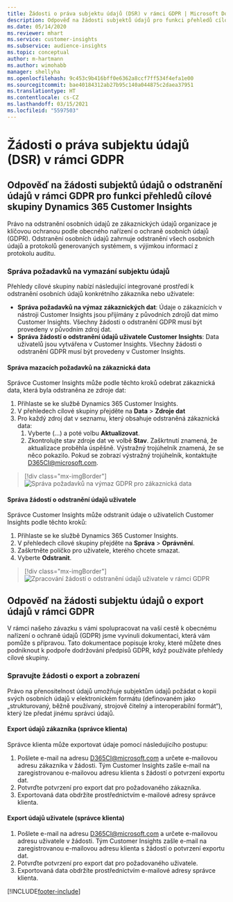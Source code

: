 ```yaml
---
title: Žádosti o práva subjektu údajů (DSR) v rámci GDPR | Microsoft Docs
description: Odpověď na žádosti subjektů údajů pro funkci přehledů cílové skupiny Dynamics 365 Customer Insights.
ms.date: 05/14/2020
ms.reviewer: mhart
ms.service: customer-insights
ms.subservice: audience-insights
ms.topic: conceptual
author: m-hartmann
ms.author: wimohabb
manager: shellyha
ms.openlocfilehash: 9c453c9b416bff0e6362a8ccf7ff534f4efa1e00
ms.sourcegitcommit: bae40184312ab27b95c140a044875c2daea37951
ms.translationtype: HT
ms.contentlocale: cs-CZ
ms.lasthandoff: 03/15/2021
ms.locfileid: "5597503"
---
```

# <a name="data-subject-rights-dsr-requests-under-gdpr"></a>Žádosti o práva subjektu údajů (DSR) v rámci GDPR

## <a name="responding-to-gdpr-data-subject-delete-requests-for-dynamics-365-customer-insights-audience-insights-capability"></a>Odpověď na žádosti subjektů údajů o odstranění údajů v rámci GDPR pro funkci přehledů cílové skupiny Dynamics 365 Customer Insights

Právo na odstranění osobních údajů ze zákaznických údajů organizace je klíčovou ochranou podle obecného nařízení o ochraně osobních údajů (GDPR). Odstranění osobních údajů zahrnuje odstranění všech osobních údajů a protokolů generovaných systémem, s výjimkou informací z protokolu auditu.

### <a name="manage-data-subject-delete-requests"></a>Správa požadavků na vymazání subjektu údajů

Přehledy cílové skupiny nabízí následující integrované prostředí k odstranění osobních údajů konkrétního zákazníka nebo uživatele:

- **Správa požadavků na výmaz zákaznických dat**: Údaje o zákaznících v nástroji Customer Insights jsou přijímány z původních zdrojů dat mimo Customer Insights. Všechny žádosti o odstranění GDPR musí být provedeny v původním zdroj dat.
- **Správa žádostí o odstranění údajů uživatele Customer Insights**: Data uživatelů jsou vytvářena v Customer Insights. Všechny žádosti o odstranění GDPR musí být provedeny v Customer Insights.

#### <a name="manage-delete-requests-for-customer-data"></a>Správa mazacích požadavků na zákaznická data

Správce Customer Insights může podle těchto kroků odebrat zákaznická data, která byla odstraněna ze zdroje dat:

1. Přihlaste se ke službě Dynamics 365 Customer Insights.
2. V přehledech cílové skupiny přejděte na **Data** > **Zdroje dat**
3. Pro každý zdroj dat v seznamu, který obsahuje odstraněná zákaznická data:
   1. Vyberte (...) a poté volbu **Aktualizovat**.
   2. Zkontrolujte stav zdroje dat ve volbě **Stav**. Zaškrtnutí znamená, že aktualizace proběhla úspěšně. Výstražný trojúhelník znamená, že se něco pokazilo. Pokud se zobrazí výstražný trojúhelník, kontaktujte D365CI@microsoft.com.

> [!div class="mx-imgBorder"]
> ![Správa požadavků na výmaz GDPR pro zákaznická data](media/gdpr-data-sources.png "Správa požadavků na výmaz GDPR pro zákaznická data")

#### <a name="manage-delete-requests-for-user-data"></a>Správa žádostí o odstranění údajů uživatele

Správce Customer Insights může odstranit údaje o uživatelích Customer Insights podle těchto kroků:

1. Přihlaste se ke službě Dynamics 365 Customer Insights.
2. V přehledech cílové skupiny přejděte na **Správa** > **Oprávnění**.
3. Zaškrtněte políčko pro uživatele, kterého chcete smazat.
4. Vyberte **Odstranit**.

> [!div class="mx-imgBorder"]
> ![Zpracování žádostí o odstranění údajů uživatele v rámci GDPR](media/gdpr-permissions.png "Zpracování žádostí o odstranění údajů uživatele v rámci GDPR")

## <a name="responding-to-gdpr-data-subject-export-requests"></a>Odpověď na žádosti subjektu údajů o export údajů v rámci GDPR

V rámci našeho závazku s vámi spolupracovat na vaší cestě k obecnému nařízení o ochraně údajů (GDPR) jsme vyvinuli dokumentaci, která vám pomůže s přípravou. Tato dokumentace popisuje kroky, které můžete dnes podniknout k podpoře dodržování předpisů GDPR, když používáte přehledy cílové skupiny.

### <a name="manage-export-and-view-requests"></a>Spravujte žádosti o export a zobrazení

Právo na přenositelnost údajů umožňuje subjektům údajů požádat o kopii svých osobních údajů v elektronickém formátu (definovaném jako „strukturovaný, běžně používaný, strojově čitelný a interoperabilní formát“), který lze předat jinému správci údajů.

#### <a name="export-customer-data-tenant-admin"></a>Export údajů zákazníka (správce klienta)

Správce klienta může exportovat údaje pomocí následujícího postupu:

1. Pošlete e-mail na adresu D365CI@microsoft.com a určete e-mailovou adresu zákazníka v žádosti. Tým Customer Insights zašle e-mail na zaregistrovanou e-mailovou adresu klienta s žádostí o potvrzení exportu dat.
2. Potvrďte potvrzení pro export dat pro požadovaného zákazníka.
3. Exportovaná data obdržíte prostřednictvím e-mailové adresy správce klienta.

#### <a name="export-user-data-tenant-admin"></a>Export údajů uživatele (správce klienta)

1. Pošlete e-mail na adresu D365CI@microsoft.com a určete e-mailovou adresu uživatele v žádosti. Tým Customer Insights zašle e-mail na zaregistrovanou e-mailovou adresu klienta s žádostí o potvrzení exportu dat.
2. Potvrďte potvrzení pro export dat pro požadovaného uživatele.
3. Exportovaná data obdržíte prostřednictvím e-mailové adresy správce klienta.


[!INCLUDE[footer-include](../includes/footer-banner.md)]